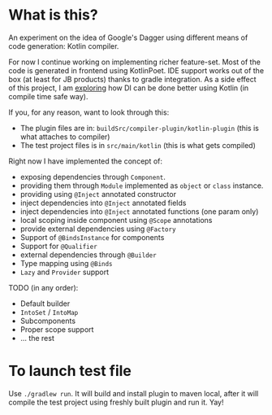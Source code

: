 # What is this?

An experiment on the idea of Google's Dagger using different means of code generation: Kotlin compiler.

For now I continue working on implementing richer feature-set. Most of the code is generated in frontend using KotlinPoet.
IDE support works out of the box (at least for JB products) thanks to gradle integration.
As a side effect of this project, I am [exploring](https://github.com/ShikaSD/kotlin-compiler-di/blob/kotlin-syntax-experiment/PROPOSAL.md) how DI can be done better using Kotlin (in compile time safe way).

If you, for any reason, want to look through this:

- The plugin files are in: `buildSrc/compiler-plugin/kotlin-plugin` (this is what attaches to compiler)
- The test project files is in `src/main/kotlin` (this is what gets compiled)

Right now I have implemented the concept of:
- exposing dependencies through `Component`.
- providing them through `Module` implemented as `object` or `class` instance.
- providing using `@Inject` annotated constructor
- inject dependencies into `@Inject` annotated fields
- inject dependencies into `@Inject` annotated functions (one param only)
- local scoping inside component using `@Scope` annotations
- provide external dependencies using `@Factory`
- Support of `@BindsInstance` for components
- Support for `@Qualifier`
- external dependencies through `@Builder`
- Type mapping using `@Binds`
- `Lazy` and `Provider` support

TODO (in any order):
- Default builder
- `IntoSet` / `IntoMap`
- Subcomponents
- Proper scope support
- ... the rest

# To launch test file

Use `./gradlew run`. It will build and install plugin to maven local, after it will compile the test project
using freshly built plugin and run it. Yay!

